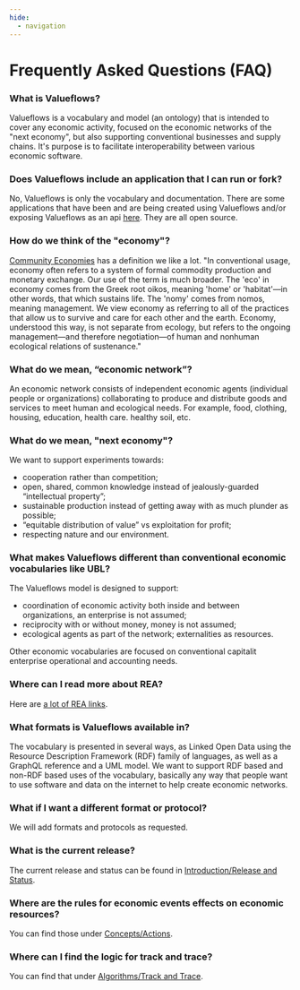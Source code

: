 ```yaml
---
hide:
  - navigation
---
```


# Frequently Asked Questions (FAQ)

### What is Valueflows?

Valueflows is a vocabulary and model (an ontology) that is intended to cover any economic activity, focused on the economic networks of the "next economy", but also supporting conventional businesses and supply chains.  It's purpose is to facilitate interoperability between various economic software.

### Does Valueflows include an application that I can run or fork?

No, Valueflows is only the vocabulary and documentation.  There are some applications that have been and are being created using Valueflows and/or exposing Valueflows as an api [here](../appendix/usedfor.md).  They are all open source.

### How do we think of the "economy"?

[Community Economies](http://communityeconomies.org/about/community-economies-research-and-practice) has a definition we like a lot.  "In conventional usage, economy often refers to a system of formal commodity production and monetary exchange. Our use of the term is much broader. The 'eco' in economy comes from the Greek root oikos, meaning 'home' or 'habitat'—in other words, that which sustains life. The 'nomy' comes from nomos, meaning management. We view economy as referring to all of the practices that allow us to survive and care for each other and the earth. Economy, understood this way, is not separate from ecology, but refers to the ongoing management—and therefore negotiation—of human and nonhuman ecological relations of sustenance."

### What do we mean, “economic network”?

An economic network consists of independent economic agents (individual people or organizations) collaborating to produce and distribute goods and services to meet human and ecological needs. For example, food, clothing, housing, education, health care. healthy soil, etc.

### What do we mean, "next economy"?

We want to support experiments towards:

* cooperation rather than competition;
* open, shared, common knowledge instead of jealously-guarded “intellectual property”;
* sustainable production instead of getting away with as much plunder as possible;
* “equitable distribution of value” vs exploitation for profit;
* respecting nature and our environment.

### What makes Valueflows different than conventional economic vocabularies like UBL?

The Valueflows model is designed to support:

* coordination of economic activity both inside and between organizations, an enterprise is not assumed;
* reciprocity with or without money, money is not assumed;
* ecological agents as part of the network; externalities as resources.

Other economic vocabularies are focused on conventional capitalit enterprise operational and accounting needs.

### Where can I read more about REA?

Here are [a lot of REA links](../appendix/rea.md).

### What formats is Valueflows available in?

The vocabulary is presented in several ways, as Linked Open Data using the Resource Description Framework (RDF) family of languages, as well as a GraphQL reference and a UML model. We want to support RDF based and non-RDF based uses of the vocabulary, basically any way that people want to use software and data on the internet to help create economic networks.

### What if I want a different format or protocol?

We will add formats and protocols as requested.

### What is the current release?

The current release and status can be found in [Introduction/Release and Status](../introduction/status.md).

### Where are the rules for economic events effects on economic resources?

You can find those under [Concepts/Actions](../concepts/actions.md).

### Where can I find the logic for track and trace?

You can find that under [Algorithms/Track and Trace](../algorithms/track.md).
